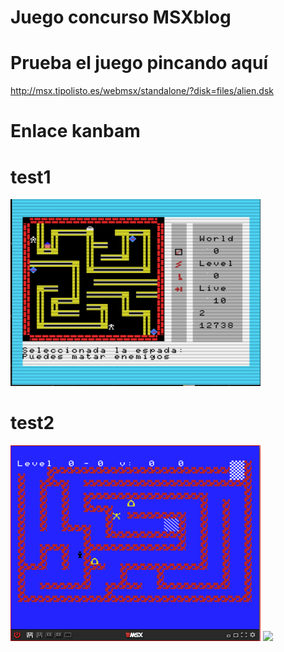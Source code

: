 # Juego concurso MSXblog
# Prueba el juego pincando aquí
http://msx.tipolisto.es/webmsx/standalone/?disk=files/alien.dsk

# Enlace kanbam



# test1
<img src=docs/1-1.PNG width=400px>


# test2

<img src=docs/2-1.PNG width=400px>

<img src=images/2-2.PNG width=400px>



